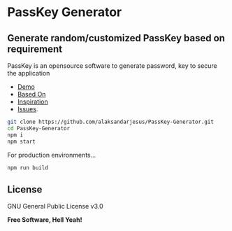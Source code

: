 # PassKey Generator
## Generate random/customized PassKey based on requirement


PassKey is an opensource software to generate password, key to secure the application

- [Demo](https://passkey-73c81.web.app/)
- [Based On](https://www.npmjs.com/package/crypto-random-string)
- [Inspiration](https://passwordsgenerator.net)
- [Issues](https://github.com/alaksandarjesus/PassKey-Generator/issues).


```sh
git clone https://github.com/alaksandarjesus/PassKey-Generator.git
cd PassKey-Generator
npm i
npm start
```

For production environments...

```sh
npm run build
```

## License

GNU General Public License v3.0

**Free Software, Hell Yeah!**